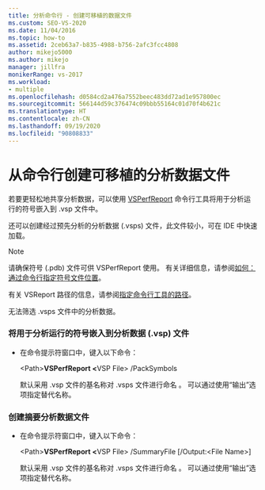 ```yaml
---
title: 分析命令行 - 创建可移植的数据文件
ms.custom: SEO-VS-2020
ms.date: 11/04/2016
ms.topic: how-to
ms.assetid: 2ceb63a7-b835-4988-b756-2afc3fcc4808
author: mikejo5000
ms.author: mikejo
manager: jillfra
monikerRange: vs-2017
ms.workload:
- multiple
ms.openlocfilehash: d0584cd2a476a7552beec483dd72ad1e957800ec
ms.sourcegitcommit: 566144d59c376474c09bbb55164c01d70f4b621c
ms.translationtype: HT
ms.contentlocale: zh-CN
ms.lasthandoff: 09/19/2020
ms.locfileid: "90808833"
---
```

# <a name="create-portable-profiling-data-files-from-the-command-line"></a>从命令行创建可移植的分析数据文件
若要更轻松地共享分析数据，可以使用 [VSPerfReport](../profiling/vsperfreport.md) 命令行工具将用于分析运行的符号嵌入到 .vsp 文件中。

 还可以创建经过预先分析的分析数据 (.vsps) 文件，此文件较小，可在 IDE 中快速加载。

> [!NOTE]
> 请确保符号 (.pdb) 文件可供 VSPerfReport 使用。 有关详细信息，请参阅[如何：通过命令行指定符号文件位置](../profiling/how-to-specify-symbol-file-locations-from-the-command-line.md)。
>
> 有关 VSReport 路径的信息，请参阅[指定命令行工具的路径](../profiling/specifying-the-path-to-profiling-tools-command-line-tools.md)。
>
> 无法筛选 .vsps 文件中的分析数据。

### <a name="to-embed-the-symbols-for-a-profiling-run-into-a-profiling-data-vsp-file"></a>将用于分析运行的符号嵌入到分析数据 (.vsp) 文件

- 在命令提示符窗口中，键入以下命令：

   \<Path><strong>VSPerfReport \<</strong>VSP File> /PackSymbols

   默认采用 .vsp 文件的基名称对 .vsps 文件进行命名 。 可以通过使用“输出”选项指定替代名称。

### <a name="to-create-a-summary-profiling-data-file"></a>创建摘要分析数据文件

- 在命令提示符窗口中，键入以下命令：

   \<Path><strong>VSPerfReport \<</strong>VSP File> /SummaryFile [/Output:\<File Name>] 

   默认采用 .vsp 文件的基名称对 .vsps 文件进行命名 。 可以通过使用“输出”选项指定替代名称。
